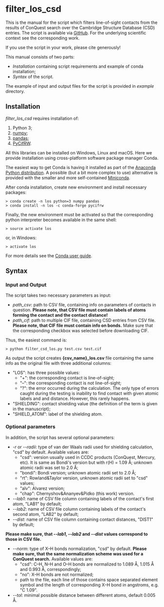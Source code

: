 # filter_los_csd

This is the manual for the script which filters line-of-sight contacts from the results of ConQuest search over the Cambridge Structure Database (CSD) entries. The script is available via [GitHub](https://github.com/IvanChernyshov/filter_los_csd). For the underlying scientific context see the corresponding work.

If you use the script in your work, please cite generously!

This manual consists of two parts:

* *Installation* containing script requirements and example of conda installation;
* *Syntax* of the script.

The example of input and output files for the script is provided in *example* directory.

## Installation

*filter_los_csd* requires installation of:

1. Python 3;
2. [numpy](https://numpy.org/);
3. [pandas](https://pandas.pydata.org/);
4. [PyCifRW](https://www.iucr.org/resources/cif/software/pycifrw). 

All this libraries can be installed on Windows, Linux and macOS. Here we provide installation using cross-platform software package manager Conda.

The easiest way to get Conda is having it installed as part of the [Anaconda Python distribution](https://www.anaconda.com/distribution/). A possible (but a bit more complex to use) alternative is provided with the smaller and more self-contained [Miniconda](https://docs.conda.io/en/latest/miniconda.html).

After conda installation, create new environment and install necessary packages:

```
> conda create -n los python=3 numpy pandas
> conda install -n los -c conda-forge pycifrw
```

Finally, the new environment must be activated so that the corresponding python interpreter becomes available in the same shell:

```
> source activate los
```

or, in Windows:

```
> activate los
```

For more details see the [Conda user guide](https://docs.conda.io/projects/conda/en/latest/user-guide/index.html).

## Syntax

### Input and Output

The script takes two necessary parameters as input:

* *path_csv*: path to CSV file, containing info on parameters of contacts in question.
  **Please note, that CSV file must contain labels of atoms forming the contact and the contact distance!**
* *path_cif*: path to multiple CIF file, containing CSD entries from CSV file.
  **Please note, that CIF file must contain info on bonds.** Make sure that the corresponding checkbox was selected before downloading CIF.

Thus, the easiest command is:

```
> python filter_csd_los.py test.csv test.cif
```

As output the script creates **{csv_name}_los.csv** file containing the same info as the original file with three additional columns:

* "LOS": has three possible values:
  * "+": the corresponding contact is line-of-sight;
  * "–": the corresponding contact is not line-of-sight;
  * "?": the error occurred during the calculation. The only type of errors caught during the testing is inability to find contact with given atomic labels and and distance. However, this rarely happens.
* "SHIELDING": contact shielding value (the definition of the term is given in the manuscript);
* "SHIELD_ATOM": label of the shielding atom.

### Optional parameters

In addition, the script has several optional parameters:

* *-r* or *--radii*: type of van der Waals radii used for shielding calculation, "csd" by default. Available values are:
  * "csd": version usually used in CCDC products (ConQuest, Mercury, etc). It is same as Bondi's version but with r(H) = 1.09 Å; unknown atomic radii was set to 2.0 Å;
  * "bondi": Bondi version; unknown atomic radii set to 2.0 Å;
  * "rt": Rowland&Taylor version, unknown atomic radii set to "csd" values;
  * "alv": Alvarez version;
  * "chap": Chernyshov&Ananyev&Pidko (this work) version.
* *--lab1*: name of CSV file column containing labels of the contact's first atom, "LAB1" by default;
* *--lab2*: name of CSV file column containing labels of the contact's second atom, "LAB2" by default;
* *--dist*: name of CSV file column containing contact distances, "DIST1" by default;

**Please make sure, that *--lab1*, *--lab2* and *--dist* values correspond to those in CSV file.**

* *--norm*: type of X–H bonds normalization, "csd" by default. **Please make sure, that the same normalization scheme was used for a ConQuest search.** Available values are:
  * "csd": C–H, N–H and O–H bonds are normalized to 1.089 Å, 1.015 Å and 0.993 Å, correspondingly;
  * "no": X–H bonds are not normalized;
  * path to the file, each line of those contains space separated element symbol and the length of corresponding X–H bond in angstroms, e.g. "C 1.09".
* *--tol*: minimal possible distance between different atoms, default 0.005 Å.

